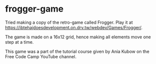 # frogger-game
Tried making a copy of the retro-game called Frogger. Play it at https://ibtehajdoesdevelopment.on.drv.tw/webdev/Games/Frogger/.

The game is made on a 16x12 grid, hence making all elements move one step at a time.

This game was a part of the tutorial course given by Ania Kubow on the Free Code Camp YouTube channel.
